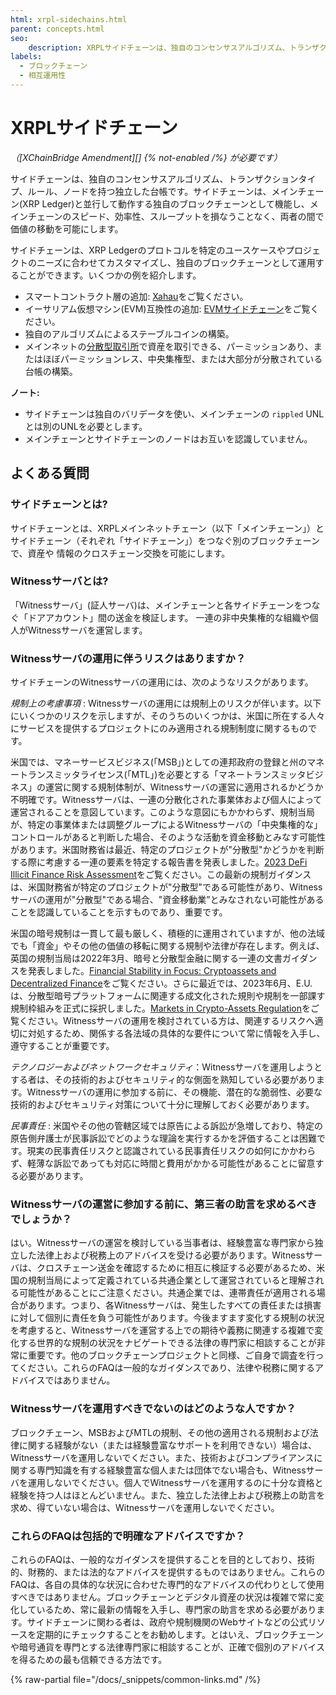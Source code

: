 ```yaml
---
html: xrpl-sidechains.html
parent: concepts.html
seo:
    description: XRPLサイドチェーンは、独自のコンセンサスアルゴリズム、トランザクションタイプ、ルールを持つ独立した台帳です。
labels:
  - ブロックチェーン
  - 相互運用性
---
```

# XRPLサイドチェーン

_（[XChainBridge Amendment][] {% not-enabled /%} が必要です）_

サイドチェーンは、独自のコンセンサスアルゴリズム、トランザクションタイプ、ルール、ノードを持つ独立した台帳です。サイドチェーンは、メインチェーン(XRP Ledger)と並行して動作する独自のブロックチェーンとして機能し、メインチェーンのスピード、効率性、スループットを損なうことなく、両者の間で価値の移動を可能にします。

サイドチェーンは、XRP Ledgerのプロトコルを特定のユースケースやプロジェクトのニーズに合わせてカスタマイズし、独自のブロックチェーンとして運用することができます。いくつかの例を紹介します。

* スマートコントラクト層の追加: [Xahau](https://xahau.network/)をご覧ください。
* イーサリアム仮想マシン(EVM)互換性の追加: [EVMサイドチェーン](https://opensource.ripple.com/docs/evm-sidechain/intro-to-evm-sidechain/)をご覧ください。
* 独自のアルゴリズムによるステーブルコインの構築。
* メインネットの[分散型取引所](../tokens/decentralized-exchange/index.md)で資産を取引できる、パーミッションあり、またはほぼパーミッションレス、中央集権型、または大部分が分散されている台帳の構築。


**ノート:**

  - サイドチェーンは独自のバリデータを使い、メインチェーンの `rippled` UNL とは別のUNLを必要とします。
  - メインチェーンとサイドチェーンのノードはお互いを認識していません。


## よくある質問

### サイドチェーンとは?

サイドチェーンとは、XRPLメインネットチェーン（以下「メインチェーン」）とサイドチェーン（それぞれ「サイドチェーン」）をつなぐ別のブロックチェーンで、資産や 情報のクロスチェーン交換を可能にします。


### Witnessサーバとは?

「Witnessサーバ」(証人サーバ)は、メインチェーンと各サイドチェーンをつなぐ「ドアアカウント」間の送金を検証します。 一連の非中央集権的な組織や個人がWitnessサーバを運営します。


### Witnessサーバの運用に伴うリスクはありますか？

サイドチェーンのWitnessサーバの運用には、次のようなリスクがあります。

_規制上の考慮事項_ : Witnessサーバの運用には規制上のリスクが伴います。以下にいくつかのリスクを示しますが、そのうちのいくつかは、米国に所在する人々にサービスを提供するプロジェクトにのみ適用される規制制度に関するものです。

米国では、マネーサービスビジネス(「MSB」)としての連邦政府の登録と州のマネートランスミッタライセンス(「MTL」)を必要とする「マネートランスミッタビジネス」の運営に関する規制体制が、Witnessサーバの運営に適用されるかどうか不明確です。Witnessサーバは、一連の分散化された事業体および個人によって運営されることを意図しています。このような意図にもかかわらず、規制当局が、特定の事業体または調整グループによるWitnessサーバの「中央集権的な」コントロールがあると判断した場合、そのような活動を資金移動とみなす可能性があります。米国財務省は最近、特定のプロジェクトが"分散型"かどうかを判断する際に考慮する一連の要素を特定する報告書を発表しました。[2023 DeFi Illicit Finance Risk Assessment](https://home.treasury.gov/news/press-releases/jy1391)をご覧ください。この最新の規制ガイダンスは、米国財務省が特定のプロジェクトが"分散型"である可能性があり、Witnessサーバの運用が"分散型"である場合、"資金移動業”とみなされない可能性があることを認識していることを示すものであり、重要です。

米国の暗号規制は一貫して最も厳しく、積極的に運用されていますが、他の法域でも「資金」やその他の価値の移転に関する規制や法律が存在します。例えば、英国の規制当局は2022年3月、暗号と分散型金融に関する一連の文書ガイダンスを発表しました。[Financial Stability in Focus: Cryptoassets and Decentralized Finance](https://www.bankofengland.co.uk/financial-stability-in-focus/2022/march-2022)をご覧ください。さらに最近では、2023年6月、E.U.は、分散型暗号プラットフォームに関連する成文化された規則や規制を一部課す規制枠組みを正式に採択しました。[Markets in Crypto-Assets Regulation](https://www.esma.europa.eu/esmas-activities/digital-finance-and-innovation/markets-crypto-assets-regulation-mica)をご覧ください。Witnessサーバの運用を検討されている方は、関連するリスクへ適切に対処するため、関係する各法域の具体的な要件について常に情報を入手し、遵守することが重要です。

_テクノロジーおよびネットワークセキュリティ_：Witnessサーバを運用しようとする者は、その技術的およびセキュリティ的な側面を熟知している必要があります。Witnessサーバの運用に参加する前に、その機能、潜在的な脆弱性、必要な技術的およびセキュリティ対策について十分に理解しておく必要があります。

_民事責任_ : 米国やその他の管轄区域では原告による訴訟が急増しており、特定の原告側弁護士が民事訴訟でどのような理論を実行するかを評価することは困難です。現実の民事責任リスクと認識されている民事責任リスクの如何にかかわらず、軽薄な訴訟であっても対応に時間と費用がかかる可能性があることに留意する必要があります。


### Witnessサーバの運営に参加する前に、第三者の助言を求めるべきでしょうか？

はい。Witnessサーバの運営を検討している当事者は、経験豊富な専門家から独立した法律上および税務上のアドバイスを受ける必要があります。Witnessサーバは、クロスチェーン送金を確認するために相互に検証する必要があるため、米国の規制当局によって定義されている共通企業として運営されていると理解される可能性があることにご注意ください。共通企業では、連帯責任が適用される場合があります。つまり、各Witnessサーバは、発生したすべての責任または損害に対して個別に責任を負う可能性があります。今後ますます変化する規制の状況を考慮すると、Witnessサーバを運営する上での期待や義務に関連する複雑で変化する世界的な規制の状況をナビゲートできる法律の専門家に相談することが非常に重要です。他のブロックチェーンプロジェクトと同様、ご自身で調査を行ってください。これらのFAQは一般的なガイダンスであり、法律や税務に関するアドバイスではありません。


### Witnessサーバを運用すべきでないのはどのような人ですか？

ブロックチェーン、MSBおよびMTLの規制、その他の適用される規制および法律に関する経験がない（または経験豊富なサポートを利用できない）場合は、Witnessサーバを運用しないでください。また、技術およびコンプライアンスに関する専門知識を有する経験豊富な個人または団体でない場合も、Witnessサーバを運用しないでください。個人でWitnessサーバを運用するのに十分な資格と経験を持つ人はほとんどいません。また、独立した法律上および税務上の助言を求め、得ていない場合は、Witnessサーバを運用しないでください。


### これらのFAQは包括的で明確なアドバイスですか？

これらのFAQは、一般的なガイダンスを提供することを目的としており、技術的、財務的、または法的なアドバイスを提供するものではありません。これらのFAQは、各自の具体的な状況に合わせた専門的なアドバイスの代わりとして使用すべきではありません。ブロックチェーンとデジタル資産の状況は複雑で常に変化しているため、常に最新の情報を入手し、専門家の助言を求める必要があります。サイドチェーンに関わる者は、政府や規制機関のWebサイトなどの公式リソースを定期的にチェックすることをお勧めします。とはいえ、ブロックチェーンや暗号通貨を専門とする法律専門家に相談することが、正確で個別のアドバイスを得るための最も信頼できる方法です。

{% raw-partial file="/docs/_snippets/common-links.md" /%}
